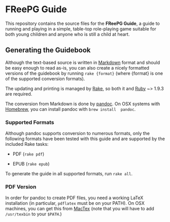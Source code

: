 # FReePG Guide #

This repository contains the source files for the **FReePG Guide**, a guide to
running and playing in a simple, table-top role-playing game suitable for both
young children and anyone who is still a child at heart.

## Generating the Guidebook ##

Although the text-based source is written in [Markdown][Markdown] format and
should be easy enough to read as-is, you can also create a nicely formatted
versions of the guidebook by running `rake {format}` (where {format} is one of
the supported conversion formats).

The updating and printing is managed by [Rake][Rake], so both it and
[Ruby][Ruby] ~> 1.9.3 are required.

The conversion from Markdown is done by [pandoc][pandoc]. On OSX systems 
with [Homebrew][Homebrew], you can install pandoc with `brew install 
pandoc`.

### Supported Formats ###

Although pandoc supports conversion to numerous formats, only the 
following formats have been tested with this guide and are supported by 
the included Rake tasks:

* PDF (`rake pdf`)

* EPUB (`rake epub`)

To generate the guide in all supported formats, run `rake all`.

### PDF Version ###

In order for pandoc to create PDF files, you need a working LaTeX 
installation (in particular, `pdflatex` must be on your PATH). On OSX 
machines, you can get this from [MacTex][MacTex] (note that you will 
have to add `/usr/texbin` to your `$PATH`.)

[Markdown]: http://johnmacfarlane.net/pandoc/demo/example9/pandocs-markdown.html "Pandoc's Markdown Format"

[pandoc]: http://johnmacfarlane.net/pandoc

[Rake]: http://rake.rubyforge.org

[Ruby]: http://ruby-lang.org

[MacTex]: http://www.tug.org/mactex/index.html

[Homebrew]: http://mxcl.github.com/homebrew/
